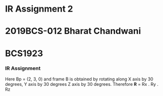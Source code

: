 # IR Assignment 2
# 2019BCS-012  Bharat Chandwani
# BCS1923
### IR Assignment

Here Bp = (2, 3, 0) and frame B is obtained by rotating along X axis by 30 degrees, Y axis by 30 degrees Z axis by 30 degrees.
Therefore **R** = Rx . Ry . Rz
